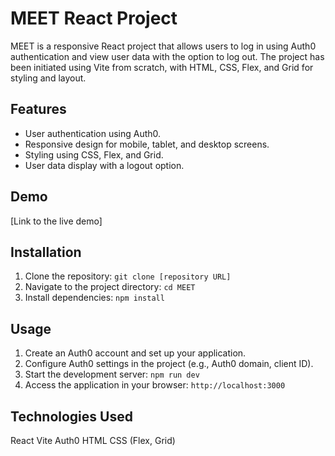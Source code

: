 # MEET React Project

MEET is a responsive React project that allows users to log in using Auth0 authentication and view user data with the option to log out. The project has been initiated using Vite from scratch, with HTML, CSS, Flex, and Grid for styling and layout.

## Features

- User authentication using Auth0.
- Responsive design for mobile, tablet, and desktop screens.
- Styling using CSS, Flex, and Grid.
- User data display with a logout option.

## Demo

[Link to the live demo]

## Installation

1. Clone the repository: `git clone [repository URL]`
2. Navigate to the project directory: `cd MEET`
3. Install dependencies: `npm install`

## Usage

1. Create an Auth0 account and set up your application.
2. Configure Auth0 settings in the project (e.g., Auth0 domain, client ID).
3. Start the development server: `npm run dev`
4. Access the application in your browser: `http://localhost:3000`

## Technologies Used

React
Vite
Auth0
HTML
CSS (Flex, Grid)
